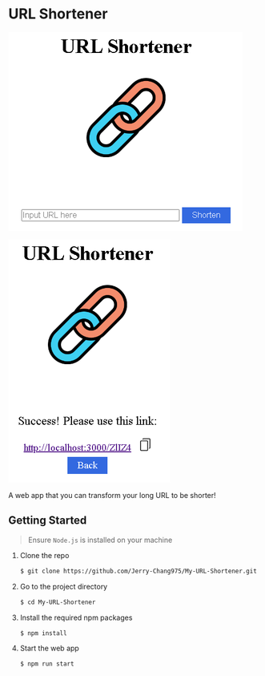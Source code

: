 # URL Shortener

![home page](./public/images/demo1.png)

![success page](./public/images/demo2.png)

A web app that you can transform your long URL to be shorter!

## Getting Started

> Ensure `Node.js` is installed on your machine

1. Clone the repo

   ```bash
   $ git clone https://github.com/Jerry-Chang975/My-URL-Shortener.git
   ```

2. Go to the project directory

   ```bash
   $ cd My-URL-Shortener
   ```

3. Install the required npm packages

   ```bash
   $ npm install
   ```

4. Start the web app

   ```bash
   $ npm run start
   ```
